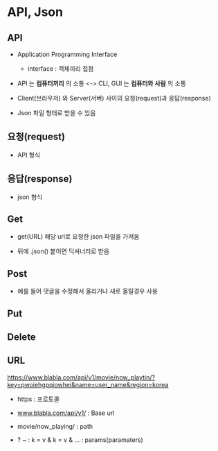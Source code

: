 # API, Json

## API

- Application Programming Interface
  
  - interface : 객체끼리 접점

- API 는 **컴퓨터끼리** 의 소통 <-> CLI, GUI 는 **컴퓨터와 사람** 의 소통

- Client(브라우저) 와 Server(서버) 사이의 요청(request)과 응답(response)

- Json 파일 형태로 받을 수 있음

## 요청(request)

- API 형식

## 응답(response)

- json 형식

## Get

- get(URL) 해당 url로 요청한 json 파일을 가져옴

- 뒤에 .json() 붙이면 딕셔너리로 받음

## Post

- 예를 들어 댓글을 수정해서 올리거나 새로 올릴경우 사용

## Put

## Delete

## URL

https://www.blabla.com/api/v1/movie/now_playtin/?key=pwoiehgpqiowhei&name=user_name&region=korea

- https : 프로토콜

- www.blabla.com/api/v1/ : Base url

- movie/now_playing/ : path

- ? \~ : k = v & k = v & ... : params(paramaters)




















































